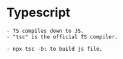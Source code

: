 # Typescript

    - TS compiles down to JS.
    - "tsc" is the official TS compiler.

    - npx tsc -b: to build js file.
